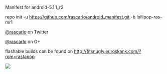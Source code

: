 Manifest for android-5.1.1_r2

repo init -u https://github.com/rascarlo/android_manifest.git -b lollipop-ras-mr1

[@rascarlo](https://twitter.com/rascarlo) on Twitter

[@rascarlo](https://plus.google.com/+CarloDiNuccio/) on G+

flashable builds can be found on http://fitsnugly.euroskank.com/?rom=rastapop

<img src="https://raw.github.com/rascarlo/android_manifest/lollipop-ras-mr1/LionOfJudah.png">
